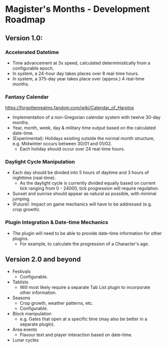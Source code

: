 # Magister's Months - Development Roadmap

## Version 1.0:

### Accelerated Datetime

- Time advancement at 3x speed, calculated deterministically from a configurable epoch.
- In system, a 24-hour day takes places over 8 real-time hours.
- In system, a 375-day year takes place over (approx.) 4 real-time months.

### Fantasy Calendar

https://forgottenrealms.fandom.com/wiki/Calendar_of_Harptos

- Implementation of a non-Gregorian calendar system with twelve 30-day months.
- Year, month, week, day & military time output based on the calculated date-time.
- (Experimental): Holidays existing outside the normal month structure, e.g. Midwinter occurs between 30/01 and 01/02.
  - Each holiday should occur over 24 real-time hours.

### Daylight Cycle Manipulation

- Each day should be divided into 5 hours of daytime and 3 hours of nighttime (real-time).
  - As the daylight cycle is currently divided equally based on current tick ranging from 0 - 24000, tick progression will require regulation.
- Sunset and sunrise should appear as natural as possible, with minimal jumping.
- (Future): Impact on game mechanics will have to be addressed (e.g. crop growth).

### Plugin Integration & Date-time Mechanics

- The plugin will need to be able to provide date-time information for other plugins.
    - For example, to calculate the progression of a Character's age.

## Version 2.0 and beyond

- Festivals
  - Configurable.
- Tablists
  - Will most likely require a separate Tab List plugin to incorporate other information.
- Seasons
  - Crop growth, weather patterns, etc.
  - Configurable.
- Block manipulation
  - e.g. Gates that open at a specific time (may also be better in a separate plugin).
- Area events
  - Flavour text and player interaction based on date-time.
- Lunar cycles
